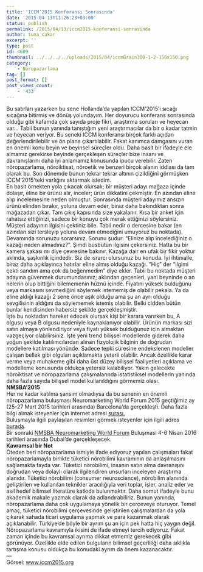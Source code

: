 ```yaml
---
title: 'ICCM’2015 Konferansı Sonrasında'
date: '2015-04-13T11:26:23+03:00'
status: publish
permalink: /2015/04/13/iccm2015-konferansi-sonrasinda
author: tuna_cakar
excerpt: ''
type: post
id: 4609
thumbnail: ../../../../uploads/2015/04/iccmBrain300-1-2-150x150.png
category:
    - Nöropazarlama
tag: []
post_format: []
post_views_count:
    - '433'
---
```

Bu satırları yazarken bu sene Hollanda’da yapılan ICCM’2015’i sıcağı sıcağına bitirmiş ve dönüş yolundayım. Her doyurucu konferans sonrasında olduğu gibi kafamda çok sayıda proje fikri, araştırma soruları ve heyecan var… Tabii bunun yanında tanıştığım yeni araştırmacılar da bir o kadar tatmin ve heyecan veriyor. Bu seneki ICCM konferansı birçok farklı açıdan değerlendirilebilir ve ön plana çıkartılabilir. Fakat kanımca damgasını vuran en önemli konu beyin ve beyinsel süreçler oldu. Daha basit bir ifadeyle ele almamız gerekirse beyinde gerçekleşen süreçler bize insanı ve davranışlarını daha iyi anlamamız konusunda ipucu verebilir. Zaten nöropazarlama, nöroiktisat, nöroetik ve benzeri birçok alanın iddiası da tam olarak bu. Son dönemde bunun tekrar tekrar altının çizildiğini görmüşken ICCM’2015’teki varlığını aktarmak istedim.  
En basit örnekten yola çıkacak olursak; bir müşteri adayı mağaza içinde dolaşır, eline bir ürünü alır, inceler; ürün dikkatini çekmiştir. En azından eline alıp incelemesine neden olmuştur. Sonrasında müşteri adayımız ansızın ürünü elinden bırakır, yoluna devam eder, biraz daha bakındıktan sonra mağazadan çıkar. Tam çıkış kapısında size yakalanır. Kısa bir anket için rahatsız ettiğinizi, sadece bir konuyu çok merak ettiğinizi söylersiniz. Müşteri adayının ilgisini çektiniz bile. Tabii nedir o dercesine bakar (en azından sizi tersleyip yoluna devam etmediğini umuyoruz bu noktada). Devamında sorunuzu sorarsınız. Sorunu şudur: “Elinize alıp incelediğiniz o kazağı neden almadınız?”. Şimdi büsbütün ilgisini çekersiniz. Hatta bu bir kamera şakası mı diye çevresine bakınır. Kazağa dair en ufak bir fikir yoktur aklında, şaşkınlık içindedir. Siz de ısrarcı olursunuz bu konuda. İyi ihtimalle, biraz daha açıklayınca hatırlar eline almış olduğu kazağı. “Hiç” der “ilgimi çekti sandım ama çok da beğenmedim” diye ekler. Tabii bu noktada müşteri adayına güvenmek durumundasınız; aklından geçenleri, yani beyninde o an nelerin olup bittiğini bilememenin hüznü içinde. Fiyatını yüksek bulduğunu veya markasını sevmediğini söylemek istememiş de olabilir pekala. Ya da eline aldığı kazağı 2 sene önce aşık olduğu ama şu an ayrı olduğu sevgilisinin aldığını da söylememek istemiş olabilir. Belki cidden bütün bunlar kendisinden habersiz şekilde gerçekleşmiştir.  
İşte bu noktadan hareket edecek olursak kişi bir karara varırken bu, A olgusu veya B olgusu nedeniyle kaynaklanıyor olabilir. Ürünün markası sizi satın almaya yönlendiriyor veya fiyatı yüksek bulduğunuz için almaktan vazgeçiyor olabilirsiniz. İşte yeni trend bilişsel modellerde giderek daha yoğun şekilde katılımcılardan alınan fizyolojik bilginin de doğrudan modellere katılması yönünde. Sadece tepki süresine endekslenen modeller çalışan bellek gibi olguları açıklamakta yeterli olabilir. Ancak özellikle karar verme veya muhakeme gibi daha üst düzey bilişsel faaliyetleri açıklama ve modelleme konusunda oldukça yetersiz kalabiliyor. Yakın gelecekte nöroiktisat ve nöropazarlama çalışmalarında istatistiksel modellerin yanında daha fazla sayıda bilişsel model kullanıldığını görmemiz olası.  
**NMSBA’2015**  
Her ne kadar katılma şansım olmadıysa da bu senenin en önemli nöropazarlama buluşması Neuromarketing World Forum 2015 geçtiğimiz ay (25-27 Mart 2015 tarihleri arasında) Barcelona’da gerçekleşti. Daha fazla bilgi almak isteyenler için internet adresi [şurası.](http://www.nmsba.com/event-1779530)  
Buluşmayla ilgili paylaşılan resimleri görmek isteyenler için ilgili adres [burada](https://plus.google.com/u/0/photos/+Nmsba/albums/6135722693380112737/6135750832057606738?pid=6135750832057606738&oid=108276665482989074725).  
Bir sonraki [NMSBA Neuromarketing World Forum](http://www.neuromarketingworldforum.com/en) Buluşması 4-6 Nisan 2016 tarihleri arasında Dubai’de gerçekleşecek.  
**Kavramsal bir Not**  
Öteden beri nöropazarlama ismiyle ifade ediyoruz yapılan çalışmaları fakat nöropazarlamayla birlikte tüketici nörobilimi kavramının da anlaşılmasını sağlamakta fayda var. Tüketici nörobilimi, insanın satın alma davranışını doğrudan veya dolaylı olarak ilgilendiren unsurları inceleyen araştırma alanıdır. Tüketici nörobilimi (consumer neuroscience), nörobilim alanında geliştirilen ve kullanılan teknikler aracılığıyla veri toplar, işler, analiz eder ve asıl hedef bilimsel literatüre katkıda bulunmaktır. Daha somut ifadeyle bunu akademik makale yazmak olarak da adlandırabiliriz. Bunun yanında, nöropazarlama daha çok uygulamaya yönelik bir çerçeveye oturuyor. Temel amaç, tüketici nörobilimi çerçevesinde geliştirilen çalışmalardan da yola çıkarak sahada ticari uygulama yapmak ve para kazanmak olarak açıklanabilir. Türkiye’de böyle bir ayrım şu an için pek hatta hiç yaygın değil. Nöropazarlama kavramıyla ikisini de ifade etmeyi tercih ediyoruz. Fakat zaman içinde bu kavramsal ayrıma dikkat etmemiz gerekecek gibi görünüyor. Özellikle elde edilen bulguların bilimsel geçerliliği daha sıklıkla tartışma konusu oldukça bu konudaki ayrım da önem kazanacaktır.  
—  
Görsel: www.iccm2015.org